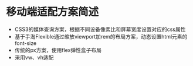 # 移动端适配方案简述

* CSS3的媒体查询方案，根据不同设备像素比和屏幕宽度设置对应的css属性
* 基于手淘Flexible通过缩放viewport加rem的布局方案，动态设置html元素的font-size
* 传统的px方案，使用flex弹性盒子布局
* 采用vw、vh适配

